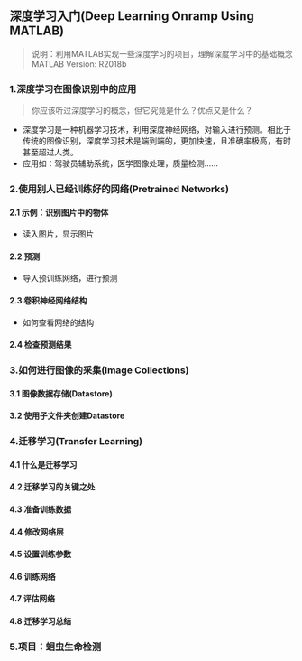## 深度学习入门(Deep Learning Onramp Using MATLAB)

>说明：利用MATLAB实现一些深度学习的项目，理解深度学习中的基础概念<br>
>MATLAB Version: R2018b

### 1.深度学习在图像识别中的应用
> 你应该听过深度学习的概念，但它究竟是什么？优点又是什么？
- 深度学习是一种机器学习技术，利用深度神经网络，对输入进行预测。相比于传统的图像识别，深度学习技术是端到端的，更加快速，且准确率极高，有时甚至超过人类。
- 应用如：驾驶员辅助系统，医学图像处理，质量检测......

### 2.使用别人已经训练好的网络(Pretrained Networks)
#### 2.1 示例：识别图片中的物体
- 读入图片，显示图片
#### 2.2 预测
- 导入预训练网络，进行预测
#### 2.3 卷积神经网络结构
- 如何查看网络的结构
#### 2.4 检查预测结果

### 3.如何进行图像的采集(Image Collections)
#### 3.1 图像数据存储(Datastore)
#### 3.2 使用子文件夹创建Datastore

### 4.迁移学习(Transfer Learning)
#### 4.1 什么是迁移学习
#### 4.2 迁移学习的关键之处
#### 4.3 准备训练数据
#### 4.4 修改网络层
#### 4.5 设置训练参数
#### 4.6 训练网络
#### 4.7 评估网络
#### 4.8 迁移学习总结

### 5.项目：蛔虫生命检测
